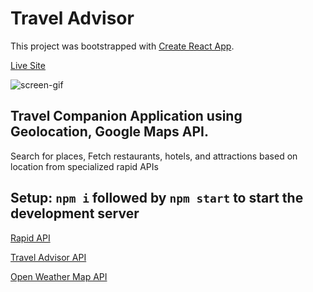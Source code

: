 # Travel Advisor

This project was bootstrapped with [Create React App](https://github.com/facebook/create-react-app).

[Live Site](https://travel-advisor-amn.netlify.app/)

![screen-gif](public/travel-advisor-gif.gif)

## Travel Companion Application using Geolocation, Google Maps API.

Search for places, Fetch restaurants, hotels, and attractions based on location from specialized rapid APIs

## Setup: `npm i` followed by `npm start` to start the development server

[Rapid API](https://rapidapi.com/hub)

[Travel Advisor API](https://rapidapi.com/apidojo/api/travel-advisor/)

[Open Weather Map API](https://rapidapi.com/community/api/open-weather-map/)
